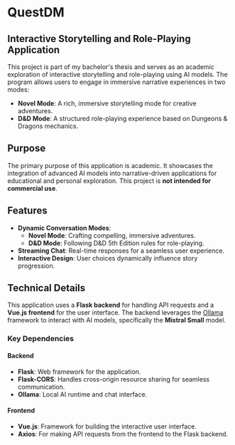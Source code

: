 # QuestDM

## Interactive Storytelling and Role-Playing Application

This project is part of my bachelor's thesis and serves as an academic exploration of interactive storytelling and role-playing using AI models. The program allows users to engage in immersive narrative experiences in two modes:
- **Novel Mode**: A rich, immersive storytelling mode for creative adventures.
- **D&D Mode**: A structured role-playing experience based on Dungeons & Dragons mechanics.

## Purpose

The primary purpose of this application is academic. It showcases the integration of advanced AI models into narrative-driven applications for educational and personal exploration. This project is **not intended for commercial use**.

## Features

- **Dynamic Conversation Modes**:
  - **Novel Mode**: Crafting compelling, immersive adventures.
  - **D&D Mode**: Following D&D 5th Edition rules for role-playing.
- **Streaming Chat**: Real-time responses for a seamless user experience.
- **Interactive Design**: User choices dynamically influence story progression.

## Technical Details

This application uses a **Flask backend** for handling API requests and a **Vue.js frontend** for the user interface. The backend leverages the [Ollama](https://ollama.ai) framework to interact with AI models, specifically the **Mistral Small** model.

### Key Dependencies

#### **Backend**
- **Flask**: Web framework for the application.
- **Flask-CORS**: Handles cross-origin resource sharing for seamless communication.
- **Ollama**: Local AI runtime and chat interface.

#### **Frontend**
- **Vue.js**: Framework for building the interactive user interface.
- **Axios**: For making API requests from the frontend to the Flask backend.
